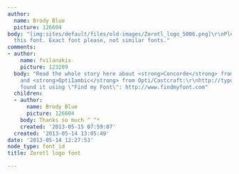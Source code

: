 ```yaml
---
author:
  name: Brody Blue
  picture: 126604
body: "[img:sites/default/files/old-images/Zorotl_logo_5006.png]\r\nPlease help identify
  this font. Exact font please, not similar fonts."
comments:
- author:
    name: fvilanakis
    picture: 123289
  body: "Read the whole story here about <strong>Concorde</strong> from Brendel Informatik
    and <strong>OptiIambic</strong> from Opti/Castcraft:\r\nhttp://typophile.com/node/102242\r\n\r\n------------------\r\nI
    found it using \"Find my Font\": http://www.findmyfont.com"
  children:
  - author:
      name: Brody Blue
      picture: 126604
    body: Thanks so much ^_^*
    created: '2013-05-15 07:59:07'
  created: '2013-05-14 13:05:49'
date: '2013-05-14 12:27:53'
node_type: font_id
title: Zorotl logo font

---
```

